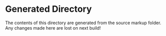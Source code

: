 # Generated Directory
The contents of this directory are generated
from the source markup folder.
Any changes made here are lost on next build!